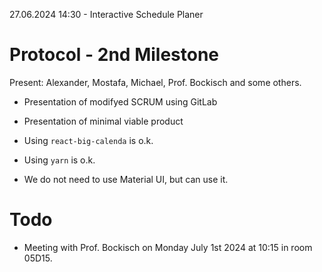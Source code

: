 27.06.2024 14:30 - Interactive Schedule Planer

# Protocol - 2nd Milestone

Present: Alexander, Mostafa, Michael, Prof. Bockisch and some others.

- Presentation of modifyed SCRUM using GitLab
- Presentation of minimal viable product

- Using ```react-big-calenda``` is o.k.
- Using ```yarn``` is o.k.
- We do not need to use Material UI, but can use it.

# Todo
- Meeting with Prof. Bockisch on Monday July 1st 2024 at 10:15 in room 05D15.